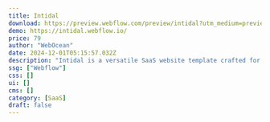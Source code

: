 ```yaml
---
title: Intidal
download: https://preview.webflow.com/preview/intidal?utm_medium=preview_link&utm_source=designer&utm_content=intidal&preview=c42a6132f994fc4e01d6894985fcff96&locale=en&workflow=preview
demo: https://intidal.webflow.io/
price: 79
author: "WebOcean"
date: 2024-12-01T05:15:57.032Z
description: "Intidal is a versatile SaaS website template crafted for SaaS products, applications, and digital creators looking to establish a robust online presence using Webflow. It simplifies the creation of a compelling and interactive website."
ssg: ["Webflow"]
css: []
ui: []
cms: []
category: [SaaS]
draft: false
---
```

